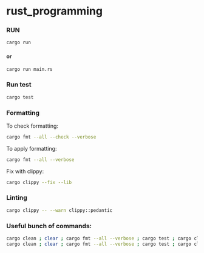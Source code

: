 # rust_programming
### RUN

```sh
cargo run
```

#### or

```sh
cargo run main.rs
```

### Run test

```sh
cargo test
```

### Formatting

To check formatting:

```sh
cargo fmt --all --check --verbose
```

To apply formatting:

```sh
cargo fmt --all --verbose
```

Fix with clippy:

```sh
cargo clippy --fix --lib
```

### Linting

```sh
cargo clippy -- --warn clippy::pedantic
```

### Useful bunch of commands:

```sh
cargo clean ; clear ; cargo fmt --all --verbose ; cargo test ; cargo clippy -- ; 
cargo clean ; clear ; cargo fmt --all --verbose ; cargo test ; cargo clippy -- --warn clippy::pedantic ; 
```